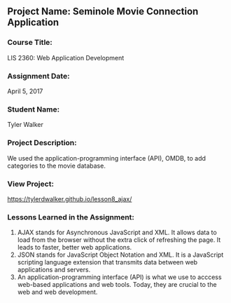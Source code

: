 ## Project Name:  Seminole Movie Connection Application

### Course Title:
LIS 2360:  Web Application Development

### Assignment Date:  
April 5, 2017

### Student Name:  
Tyler Walker

### Project Description:
We used the application-programming interface (API), OMDB, to add categories to the movie database.


### View Project:
https://tylerdwalker.github.io/lesson8_ajax/

### Lessons Learned in the Assignment:
1. AJAX stands for Asynchronous JavaScript and XML. It allows data to load from the browser without the extra click of refreshing the page. It leads to faster, better web applications.
2. JSON stands for  JavaScript Object Notation and XML. It is a JavaScript scripting language extension that transmits data between web applications and servers.
3. An application-programming interface (API) is what we use to acccess web-based applications and web tools. Today, they are crucial to the web and web development.